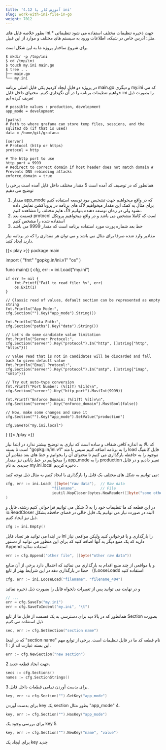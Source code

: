 ```yaml
---
title: '4.12 آموزش کار با ini'
slug: work-with-ini-file-in-go
weight: 7012
---
```


بطور خلاصه فایل های ini.* جهت ذخیره تنظیمات مختلف استفاده می شود تنظیماتی مثل: آدرس خاص در شبکه، اطلاعات ورود به سیستم های مختلف و موارد از این قبیل.

برای شروع ساختار پروژه ما به این شکل است
```shell
$ mkdir -p /tmp/ini
$ cd /tmp/ini
$ touch my.ini main.go
$ tree . .
├── main.go
└── my.ini
```
در پروژه دو فایل ایجاد کردیم یکی فایل اصلی برنامه main.go و دیگری my.ini که می خواهیم تنظیمات برنامه را در آن نگهداری کنیم. محتوای داخل فایل ini را بصورت ذیل تعریف کرده ایم
```shell
# possible values : production, development
app_mode = development

[paths]
# Path to where grafana can store temp files, sessions, and the sqlite3 db (if that is used)
data = /home/git/grafana

[server]
# Protocol (http or https)
protocol = http

# The http port to use
http_port = 9999
# Redirect to correct domain if host header does not match domain # Prevents DNS rebinding attacks
enforce_domain = true
```
همانطور که در توصیف کد آمده است 5 مقدار مختلف داخل فایل آمده است برخی را توضیح می دهیم

1. مقدار app_mode که در واقع میخواهیم جهت تشخیص مود توسعه استفاده کنیم برای مثال به کمک این مقدار میخواهیم لاگ های برنامه در پروداکشن نمایش داده نشود ولی در زمان توسعه دهنده بتوانیم لاگ هایم مختلف را مشاهده کنیم.
2. قسمت بعد protocol است که کاملا مشخص می باشد و در واقع میخواهیم پروتکل استفاده شده را مشخص کنیم
3. حط بعد شماره پورت مورد استفاده برنامه است که مقدار 9999 می باشد


مقادیر وارد شده صرفا برای مثال می باشد و می توان هر مقداری را که در برنامه نیاز دارید ایجاد کنید.

{{< play >}}
package main

import (
	"fmt"
	"gopkg.in/ini.v1"
	"os"
)

func main() {
	cfg, err := ini.Load("my.ini")

	if err != nil {
		fmt.Printf("Fail to read file: %v", err)
		os.Exit(1)
	}

	// Classic read of values, default section can be represented as empty string
	fmt.Println("App Mode:",
	cfg.Section("").Key("app_mode").String())

	fmt.Println("Data Path:",
	cfg.Section("paths").Key("data").String())

	// Let's do some candidate value limitation
	fmt.Println("Server Protocol:",
	cfg.Section("server").Key("protocol").In("http", []string{"http", "https"}))

	// Value read that is not in candidates will be discarded and fall back to given default value
	fmt.Println("Email Protocol:",
	cfg.Section("server").Key("protocol").In("smtp", []string{"imap", "smtp"}))

	// Try out auto-type conversion
	fmt.Printf("Port Number: (%[1]T) %[1]d\n",
	cfg.Section("server").Key("http_port").MustInt(9999))

	fmt.Printf("Enforce Domain: (%[1]T) %[1]v\n",
	cfg.Section("server").Key("enforce_domain").MustBool(false))

	// Now, make some changes and save it
	cfg.Section("").Key("app_mode").SetValue("production")

	cfg.SaveTo("my.ini.local")
}
{{< /play >}}

کد بالا به اندازه کافی شفاف و ساده است که نیازی به توضیح بیشتر ندارد در ابتدا نیاز است تا بسته "gopkg.in/ini.v1" را به برنامه اضافه کنیم سپس با متد load فایل کانفیگ موجود را به حافظه بارگذاری می کنیم تا محتوای آن را بخوانیم  و خط های بعد مقادیر آن را میخوانیم در خط پایانی نیز مقدار app_mode را به production تغییر دادیم و در فایل جدیدی به نام my.ini.local ذخیره کردیم .

می توانیم به شکل های مختلف یک فایل را بارگذاری یا ایجاد کنیم به مثال ذیل توجه کنید:
```go
cfg, err := ini.Load( []byte("raw data"),  // Raw data
					 "filename",           // File
					 ioutil.NopCloser(bytes.NewReader([]byte("some other data"))),
)
```
در این قطعه کد ما تنظیمات خود را به 3 شکل می توانیم فراخوانی کنیم رشته، فایل و io.ReadCloser البته در صورت نیاز می توانیم یک فایل خالی در فضای حافظه بشکل ذیل نیز ایجاد کنیم.
```go
cfg := ini.Empty()

```
در ابتدا می توانید هر تعداد فایل ini را بارگذاری و یا فرخوانی کنید ولیکن مواقعی نیاز دارید که یک منبع دیگر به آنها اضافه کنید که برای این منظور می توانید از دستور Append استفاده نمائید
```go
err := cfg.Append("other file", []byte("other raw data"))
```
و یا مواقعی از چند منبع اقدام به بارگذاری می نمائید که احتمال دارد برخی از آن منابع خطا در بارگذاری دهد در این شرایط بهتر از تابع   ()LooseLoadd استفاده کنید
```go
cfg, err := ini.LooseLoad("filename", "filename_404")
```
و در نهایت می توانید پس از تغییرات دلخواه فایل را بصورت ذیل ذخیره نمائید
```go
// ...
err = cfg.SaveTo("my.ini")
err = cfg.SaveToIndent("my.ini", "\t")
```
همانطور که در بالا دید برای دسترسی به یک قسمت از فایل ما از تابع Section بصورت ذیل استفاده می کنیم
```go
sec, err := cfg.GetSection("section name")
```
که در اینجا "section name" نام قطعه کد ما در فایل تنظیمات است.
برخی از توابع مهم این بسته عبارت اند از :
1.
```go
err := cfg.NewSection("new section")
```
جهت ایجاد قطعه جدید
2.
   ```go
   secs := cfg.Sections()
   names := cfg.SectionStrings()
```
برای بدست آوردن تمامی قطعات داخل فایل
3.
   ```go
key, err := cfg.Section("").GetKey("app_mode")
```
برای بدست آوردن key یک section بطور مثال "app_mode"
4.
   ```go
key, err := cfg.Section("").HasKey("app_mode")
```
برای بررسی وجود یک key
5.
```go
key, err := cfg.Section("").NewKey("name", "value")
```
برای ایجاد یک key جدید

